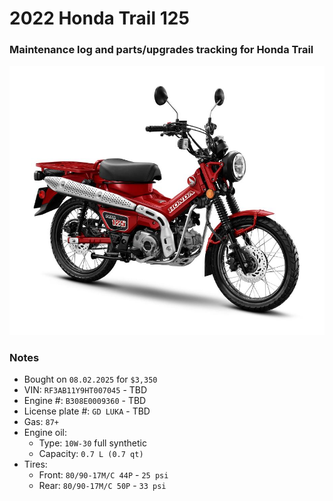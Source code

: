 # 2022 Honda Trail 125


### Maintenance log and parts/upgrades tracking for Honda Trail

![](/pic.jpg)


### Notes
- Bought on `08.02.2025` for `$3,350`
- VIN: `RF3AB11Y9HT007045` - TBD
- Engine #: `B308E0009360` - TBD
- License plate #: `GD LUKA` - TBD
- Gas: `87+`
- Engine oil:
  - Type: `10W-30` full synthetic
  - Capacity: `0.7 L (0.7 qt)`
- Tires:
  - Front: `80/90-17M/C 44P` - `25 psi`
  - Rear:  `80/90-17M/C 50P` - `33 psi`
